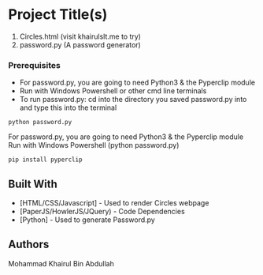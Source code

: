 # Project Title(s)

1) Circles.html (visit khairulslt.me to try)
2) password.py (A password generator)


### Prerequisites

* For password.py, you are going to need Python3 & the Pyperclip module
* Run with Windows Powershell or other cmd line terminals
* To run password.py: cd into the directory you saved password.py into and type this into the terminal
```
python password.py
```

For password.py, you are going to need Python3 & the Pyperclip module
Run with Windows Powershell (python password.py)
```
pip install pyperclip
```

## Built With

* [HTML/CSS/Javascript] - Used to render Circles webpage
* [PaperJS/HowlerJS/JQuery) - Code Dependencies
* [Python] - Used to generate Password.py


## Authors

Mohammad Khairul Bin Abdullah

